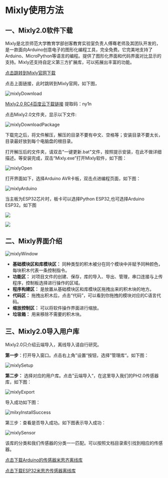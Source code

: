 # Mixly使用方法

## 一、Mixly2.0软件下载

​        Mixly是北京师范大学教育学部创客教育实验室负责人傅骞老师及其团队开发的，是一款面向Arduino创意电子的图形化编程工具，完全免费。它完美地支持了Arduino、MicroPython等语言的编程。提供了图形化界面和代码界面对比显示的支持。Mixly还支持自定义第三方扩展库，可以拓展出丰富的功能。

[点击跳转到Mixly官网下载](https://mixly.cn/bnu-maker/mixl2.0rc)

点击上面链接，此时跳转到Mixly官网，如下图，

![mixlyDownload](./picture/mixlyDownload.png)

 [Mixly2.0 RC4百度云下载链接](https://pan.baidu.com/s/1EdBmAlYFzJ_2rULhKm2g3g?pwd=ny1n)   提取码：ny1n  

点击Mixly2.0文件夹，显示以下文件:

![mixlyDownloadPackage](./picture/mixlyDownloadPackage.png)

下载完之后，将文件解压，解压的目录不要有中文、空格等；安装目录不要太长，目录最好放到每个电脑盘的根目录。

打开解压后的文件夹，请双击"一键更新.bat"文件，按照提示安装，在此不做详细描述。等安装完成，双击“Mixly.exe”打开Mixly软件，如下图：

![mixlyOpen](./picture/mixlyOpen.png)

打开界面如下，选择Arduino AVR卡板，双击点进编程页面，如下图：

![mixlyArduino](./picture/mixlyArduino.png)

当主板为ESP32芯片时，板卡可以选择Python ESP32,也可选择Arduino ESP32。如下图

![](./picture/mixlyArduinoESP32.png)

![](./picture/mixlyPythonESP32.png)

## 二、Mixly界面介绍

![mixlyWindow](./picture/mixlyWindow.png)

- **基础模块区和库模块区：** 同种类型的积木被分在同个模块中并赋予同种颜色，每块积木代表一条控制指令。
- **功能区：** 对项目文件的创建、保存，库的导入、导出、管理，串口连接与上传程序，控制板选择进行操作的区域。
- **程序构建区：** 是放置从基础模块区和库模块区拖拽出来的积木块的地方。
- **代码区：** 拖拽出积木后，点击“代码”，可以看到你拖拽的模块对应的C语言代码。
- **缩放控制区：** 可以将软件操作界面进行缩放。
- **垃圾箱：** 用来移除不需要的积木块。

## 三、Mixly2.0导入用户库

Mixly2.0只介绍云端导入，离线导入请自行研究。

**第一步**：打开导入窗口。点击右上角”设置“按钮，选择”管理库“。如下图：

![mixlySetup](./picture/mixlySetup.png)

**第二步：** 选择对应的用户库。点击”云端导入“，在这里导入我们的PH2.0传感器库，如下图：

![mixlyExport](./picture/mixlyExport.png)

导入成功如下图：

![milxyInstallSuccess](./picture/milxyInstallSuccess.png)

第三步：查看是否导入成功。如下图表示导入成功：

![mixlySensor](./picture/mixlySensor.png)

该库的分类和我们传感器的分类一一匹配。可以按照文档目录索引找到相应的传感器。

<a href="zh-cn/software/mixly/emakefun_sensor.zip" download>点击下载Arduino的传感器米思齐离线库</a>

<a href="zh-cn/software/mixly/emakefun_sensors_esp32.zip" download>点击下载ESP32米思齐传感器离线库</a>



